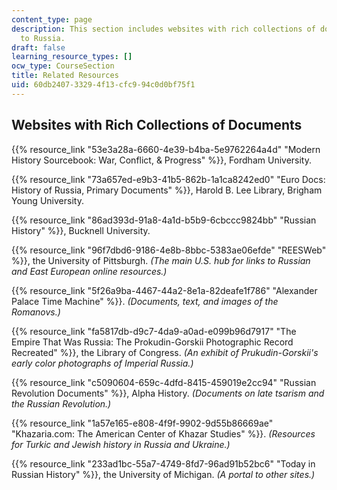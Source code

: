 ```yaml
---
content_type: page
description: This section includes websites with rich collections of documents related
  to Russia.
draft: false
learning_resource_types: []
ocw_type: CourseSection
title: Related Resources
uid: 60db2407-3329-4f13-cfc9-94c0d0bf75f1
---
```

## Websites with Rich Collections of Documents 

{{% resource_link "53e3a28a-6660-4e39-b4ba-5e9762264a4d" "Modern History Sourcebook: War, Conflict, & Progress" %}}, Fordham University.

{{% resource_link "73a657ed-e9b3-41b5-862b-1a1ca8242ed0" "Euro Docs: History of Russia, Primary Documents" %}}, Harold B. Lee Library, Brigham Young University.

{{% resource_link "86ad393d-91a8-4a1d-b5b9-6cbccc9824bb" "Russian History" %}}, Bucknell University.

{{% resource_link "96f7dbd6-9186-4e8b-8bbc-5383ae06efde" "REESWeb" %}}, the University of Pittsburgh. *(The main U.S. hub for links to Russian and East European online resources.)*

{{% resource_link "5f26a9ba-4467-44a2-8e1a-82deafe1f786" "Alexander Palace Time Machine" %}}. *(Documents, text, and images of the Romanovs.)*

{{% resource_link "fa5817db-d9c7-4da9-a0ad-e099b96d7917" "The Empire That Was Russia: The Prokudin-Gorskii Photographic Record Recreated" %}}, the Library of Congress. *(An exhibit of Prukudin-Gorskii's early color photographs of Imperial Russia.)*

{{% resource_link "c5090604-659c-4dfd-8415-459019e2cc94" "Russian Revolution Documents" %}}, Alpha History. *(Documents on late tsarism and the Russian Revolution.)*

{{% resource_link "1a57e165-e808-4f9f-9902-9d55b86669ae" "Khazaria.com: The American Center of Khazar Studies" %}}. *(Resources for Turkic and Jewish history in Russia and Ukraine.)*

{{% resource_link "233ad1bc-55a7-4749-8fd7-96ad91b52bc6" "Today in Russian History" %}}, the University of Michigan. *(A portal to other sites.)*